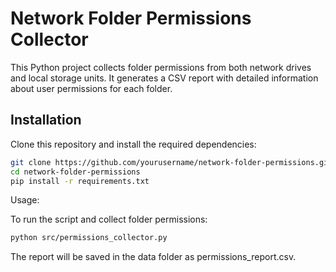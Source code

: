 # Network Folder Permissions Collector

This Python project collects folder permissions from both network drives and local storage units. It generates a CSV report with detailed information about user permissions for each folder.

## Installation

Clone this repository and install the required dependencies:

```bash
git clone https://github.com/yourusername/network-folder-permissions.git
cd network-folder-permissions
pip install -r requirements.txt
```

Usage:

To run the script and collect folder permissions:
```bash
python src/permissions_collector.py
```
The report will be saved in the data folder as permissions_report.csv.
